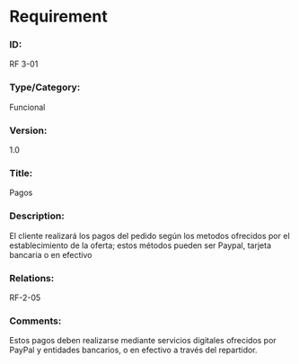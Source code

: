 # Requirement

### ID:

RF 3-01

### Type/Category:

Funcional

### Version:

1.0

### Title:

Pagos

### Description:

El cliente realizará los pagos del pedido según los metodos ofrecidos por el establecimiento de la oferta; estos métodos pueden ser Paypal, tarjeta bancaria o en efectivo

### Relations:

RF-2-05

### Comments:

Estos pagos deben realizarse mediante servicios digitales ofrecidos por PayPal y entidades bancarios, o en efectivo a través del repartidor.
